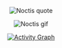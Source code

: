 <div align="center">
  
  <p>
    <img
      src="https://readme-typing-svg.herokuapp.com?font=Fira+Code&duration=4250&pause=1000&color=B6B6B6&center=true&multiline=true&width=435&lines=Above+all%2C+I'm+just+a+man."
      alt="Noctis quote"
    >
  </p>

  <p>
    <img src="https://media1.tenor.com/m/AO7vsS-hWAYAAAAC/noctis-lucis-caelum-noctis.gif" alt="Noctis gif" />
  </p>
  
  <p>
    <a href="https://github.com/Gioh/github-readme-activity-graph">
      <img src="https://github-readme-activity-graph.vercel.app/graph?username=ThiagoGregorutti&theme=high-contrast" alt="Activity Graph" />
    </a>
  </p>

</div>
